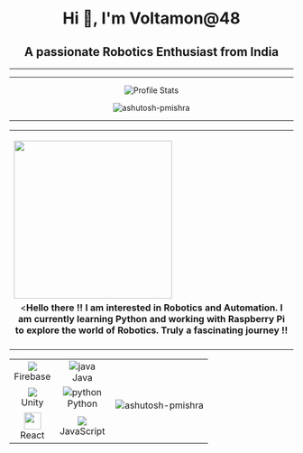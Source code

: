 <h1 align="center">Hi 👋, I'm Voltamon@48</h1>
<h2 align="center">A passionate Robotics Enthusiast from India</h2>
<hr>
<table align="center>
<tr align="center">
<td align="center">

<img align="left" width="280" src="https://user-images.githubusercontent.com/55389276/140866485-8fb1c876-9a8f-4d6a-98dc-08c4981eaf70.gif"></td>
</tr>
<tr align="center">
<td align="center">
<<strong>Hello there !! I am interested in Robotics and Automation. I am currently learning Python and working with Raspberry Pi to explore the world of Robotics. Truly a fascinating journey !!</strong><br><br>
</td>
</tr>
<hr>
<p align="center">
  <img src="https://github-readme-stats.vercel.app/api?username=Voltamon&show_icons=true&hide_border=false&text_color=641e16&icon_color=145a32&bg_color=eaecee&title_color=ee0bf5" alt="Profile Stats"/><br>
</p>
<p align="center"> <img src="https://komarev.com/ghpvc/?username=Voltamon&label=Profile%20views&color=0e75b6&style=flat" alt="ashutosh-pmishra" /> </p>
<hr>
<table align="center">
    <tr align="center">
             <td  align = "center"><img src="https://img.icons8.com/color/24/000000/firebase.png"/>
             <br>Firebase</td>         
<td  align = "center"><img src="https://i.ibb.co/Z243jtW/java.png" alt="java" border="0"><br>Java</td>
<td rowspan="3"><p><img align="right" src="https://github-readme-stats.vercel.app/api/top-langs?username=Voltamon&show_icons=true&locale=en&layout=compact" alt="ashutosh-pmishra" /></p>
</td> 
</tr>
<tr align="center">
<td  align = "center"><img src="https://img.icons8.com/ios-filled/24/000000/unity.png"/><br>Unity</td>             
<td  align = "center"><img src="https://i.ibb.co/sqwPMvX/python.png" alt="python" border="0"><br>Python</td>
</tr>
<tr align="center">

<td  align = "center"><img src="https://cdn4.iconfinder.com/data/icons/logos-3/600/React.js_logo-512.png" height=30/>
             <br>React</td>             <td  align = "center"><img src="https://img.icons8.com/color/24/000000/javascript.png"/><br>JavaScript</td>
         </tr>
      </table>


<!--- 👋 Hi, I’m @Voltamon
- 👀 I’m interested in Python Coding 
- 🌱 I’m currently learning Data Structures
- 💞️ I’m looking to collaborate on Robotics Projects
- 📫 How to reach me ???
- EMAIL : deswarnavo@gmail.com
- PHONE : 8777250831


Voltamon/Voltamon is a ✨ special ✨ repository because its `README.md` (this file) appears on your GitHub profile.
You can click the Preview link to take a look at your changes.
--->
